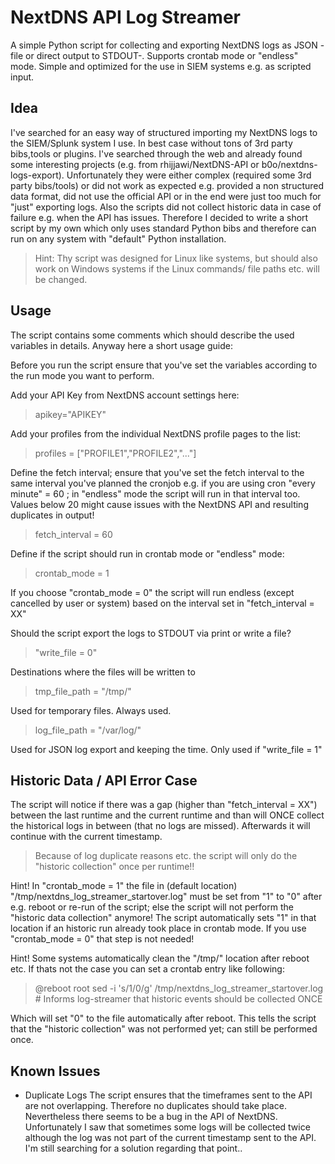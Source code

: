 # NextDNS API Log Streamer
A simple Python script for collecting and exporting NextDNS logs as JSON - file or direct output to STDOUT-. Supports crontab mode or "endless" mode. Simple and optimized for the use in SIEM systems e.g. as scripted input.

## Idea
I've searched for an easy way of structured importing my NextDNS logs to the SIEM/Splunk system I use. In best case without tons of 3rd party bibs,tools or plugins. I've searched through the web and already found some interesting projects (e.g. from rhijjawi/NextDNS-API or b0o/nextdns-logs-export). Unfortunately they were either complex (required some 3rd party bibs/tools) or did not work as expected e.g. provided a non structured data format, did not use the official API or in the end were just too much for "just" exporting logs. Also the scripts did not collect historic data in case of failure e.g. when the API has issues. Therefore I decided to write a short script by my own which only uses standard Python bibs and therefore can run on any system with "default" Python installation. 
> Hint: Thy script was designed for Linux like systems, but should also work on Windows systems if the Linux commands/ file paths etc. will be changed.

## Usage
The script contains some comments which should describe the used variables in details. Anyway here a short usage guide:

Before you run the script ensure that you've set the variables according to the run mode you want to perform.

Add your API Key from NextDNS account settings here:
> apikey="APIKEY"

Add your profiles from the individual NextDNS profile pages to the list:
> profiles = ["PROFILE1","PROFILE2","..."]

Define the fetch interval; ensure that you've set the fetch interval to the same interval you've planned the cronjob e.g. if you are using cron "every minute" = 60 ; in "endless" mode the script will run in that interval too. Values below 20 might cause issues with the NextDNS API and resulting duplicates in output!
> fetch_interval = 60

Define if the script should run in crontab mode or "endless" mode:
> crontab_mode = 1

If you choose "crontab_mode = 0" the script will run endless (except cancelled by user or system) based on the interval set in "fetch_interval = XX"

Should the script export the logs to STDOUT via print or write a file?
> "write_file = 0"

Destinations where the files will be written to
> tmp_file_path = "/tmp/"

Used for temporary files. Always used.

> log_file_path = "/var/log/"

Used for JSON log export and keeping the time. Only used if "write_file = 1"

## Historic Data / API Error Case

The script will notice if there was a gap (higher than "fetch_interval = XX") between the last runtime and the current runtime and than will ONCE collect the historical logs in between (that no logs are missed). Afterwards it will continue with the current timestamp.
> Because of log duplicate reasons etc. the script will only do the "historic collection" once per runtime!!

Hint! In "crontab_mode = 1" the file in (default location) "/tmp/nextdns_log_streamer_startover.log" must be set from "1" to "0" after e.g. reboot or re-run of the script; else the script will not perform the "historic data collection" anymore! The script automatically sets "1" in that location if an historic run already took place in crontab mode. If you use "crontab_mode = 0" that step is not needed!

Hint! Some systems automatically clean the "/tmp/" location after reboot etc. If thats not the case you can set a crontab entry like following:

> @reboot         root    sed -i 's/1/0/g' /tmp/nextdns_log_streamer_startover.log # Informs log-streamer that historic events should be collected ONCE

Which will set "0" to the file automatically after reboot. This tells the script that the "historic collection" was not performed yet; can still be performed once.

## Known Issues
- Duplicate Logs
The script ensures that the timeframes sent to the API are not overlapping. Therefore no duplicates should take place. Nevertheless there seems to be a bug in the API of NextDNS. Unfortunately I saw that sometimes some logs will be collected twice although the log was not part of the current timestamp sent to the API. I'm still searching for a solution regarding that point..
